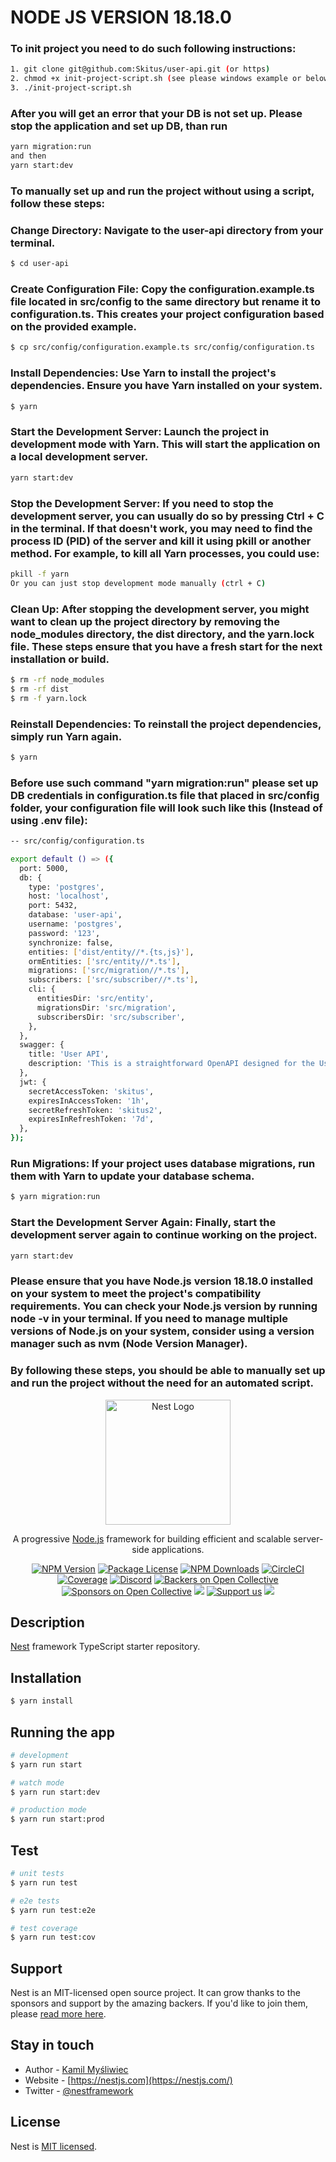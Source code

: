 # NODE JS VERSION 18.18.0

### To init project you need to do such following instructions:
```bash 
1. git clone git@github.com:Skitus/user-api.git (or https)
2. chmod +x init-project-script.sh (see please windows example or below you will see how to run project mannualy)
3. ./init-project-script.sh 
```
### After you will get an error that your DB is not set up. Please stop the application and set up DB, than run 
```bash
yarn migration:run
and then 
yarn start:dev
```

### To manually set up and run the project without using a script, follow these steps:

### Change Directory: Navigate to the user-api directory from your terminal.
```bash
$ cd user-api
```

### Create Configuration File: Copy the configuration.example.ts file located in src/config to the same directory but rename it to configuration.ts. This creates your project configuration based on the provided example.
```bash
$ cp src/config/configuration.example.ts src/config/configuration.ts
```

### Install Dependencies: Use Yarn to install the project's dependencies. Ensure you have Yarn installed on your system.
```bash
$ yarn
```

### Start the Development Server: Launch the project in development mode with Yarn. This will start the application on a local development server.
```bash
yarn start:dev
```

### Stop the Development Server: If you need to stop the development server, you can usually do so by pressing Ctrl + C in the terminal. If that doesn't work, you may need to find the process ID (PID) of the server and kill it using pkill or another method. For example, to kill all Yarn processes, you could use:
```bash
pkill -f yarn
Or you can just stop development mode manually (ctrl + C) 
```

### Clean Up: After stopping the development server, you might want to clean up the project directory by removing the node_modules directory, the dist directory, and the yarn.lock file. These steps ensure that you have a fresh start for the next installation or build.
```bash
$ rm -rf node_modules
$ rm -rf dist
$ rm -f yarn.lock
```

### Reinstall Dependencies: To reinstall the project dependencies, simply run Yarn again.
```bash
$ yarn
```

### Before use such command  "yarn migration:run" please set up DB credentials in configuration.ts file that placed in src/config folder, your configuration file will look such like this (Instead of using .env file):
```bash
-- src/config/configuration.ts

export default () => ({
  port: 5000,
  db: {
    type: 'postgres',
    host: 'localhost',
    port: 5432,
    database: 'user-api',
    username: 'postgres',
    password: '123',
    synchronize: false,
    entities: ['dist/entity//*.{ts,js}'],
    ormEntities: ['src/entity//*.ts'],
    migrations: ['src/migration//*.ts'],
    subscribers: ['src/subscriber//*.ts'],
    cli: {
      entitiesDir: 'src/entity',
      migrationsDir: 'src/migration',
      subscribersDir: 'src/subscriber',
    },
  },
  swagger: {
    title: 'User API',
    description: 'This is a straightforward OpenAPI designed for the User API',
  },
  jwt: {
    secretAccessToken: 'skitus',
    expiresInAccessToken: '1h',
    secretRefreshToken: 'skitus2',
    expiresInRefreshToken: '7d',
  },
});

```
### Run Migrations: If your project uses database migrations, run them with Yarn to update your database schema.
```bash
$ yarn migration:run
```
### Start the Development Server Again: Finally, start the development server again to continue working on the project.
```bash
yarn start:dev
```

### Please ensure that you have Node.js version 18.18.0 installed on your system to meet the project's compatibility requirements. You can check your Node.js version by running node -v in your terminal. If you need to manage multiple versions of Node.js on your system, consider using a version manager such as nvm (Node Version Manager).

### By following these steps, you should be able to manually set up and run the project without the need for an automated script.

<p align="center">
  <a href="http://nestjs.com/" target="blank"><img src="https://nestjs.com/img/logo-small.svg" width="200" alt="Nest Logo" /></a>
</p>

[circleci-image]: https://img.shields.io/circleci/build/github/nestjs/nest/master?token=abc123def456
[circleci-url]: https://circleci.com/gh/nestjs/nest

  <p align="center">A progressive <a href="http://nodejs.org" target="_blank">Node.js</a> framework for building efficient and scalable server-side applications.</p>
    <p align="center">
<a href="https://www.npmjs.com/~nestjscore" target="_blank"><img src="https://img.shields.io/npm/v/@nestjs/core.svg" alt="NPM Version" /></a>
<a href="https://www.npmjs.com/~nestjscore" target="_blank"><img src="https://img.shields.io/npm/l/@nestjs/core.svg" alt="Package License" /></a>
<a href="https://www.npmjs.com/~nestjscore" target="_blank"><img src="https://img.shields.io/npm/dm/@nestjs/common.svg" alt="NPM Downloads" /></a>
<a href="https://circleci.com/gh/nestjs/nest" target="_blank"><img src="https://img.shields.io/circleci/build/github/nestjs/nest/master" alt="CircleCI" /></a>
<a href="https://coveralls.io/github/nestjs/nest?branch=master" target="_blank"><img src="https://coveralls.io/repos/github/nestjs/nest/badge.svg?branch=master#9" alt="Coverage" /></a>
<a href="https://discord.gg/G7Qnnhy" target="_blank"><img src="https://img.shields.io/badge/discord-online-brightgreen.svg" alt="Discord"/></a>
<a href="https://opencollective.com/nest#backer" target="_blank"><img src="https://opencollective.com/nest/backers/badge.svg" alt="Backers on Open Collective" /></a>
<a href="https://opencollective.com/nest#sponsor" target="_blank"><img src="https://opencollective.com/nest/sponsors/badge.svg" alt="Sponsors on Open Collective" /></a>
  <a href="https://paypal.me/kamilmysliwiec" target="_blank"><img src="https://img.shields.io/badge/Donate-PayPal-ff3f59.svg"/></a>
    <a href="https://opencollective.com/nest#sponsor"  target="_blank"><img src="https://img.shields.io/badge/Support%20us-Open%20Collective-41B883.svg" alt="Support us"></a>
  <a href="https://twitter.com/nestframework" target="_blank"><img src="https://img.shields.io/twitter/follow/nestframework.svg?style=social&label=Follow"></a>
</p>
  <!--[![Backers on Open Collective](https://opencollective.com/nest/backers/badge.svg)](https://opencollective.com/nest#backer)
  [![Sponsors on Open Collective](https://opencollective.com/nest/sponsors/badge.svg)](https://opencollective.com/nest#sponsor)-->

## Description

[Nest](https://github.com/nestjs/nest) framework TypeScript starter repository.

## Installation

```bash
$ yarn install
```

## Running the app

```bash
# development
$ yarn run start

# watch mode
$ yarn run start:dev

# production mode
$ yarn run start:prod
```

## Test

```bash
# unit tests
$ yarn run test

# e2e tests
$ yarn run test:e2e

# test coverage
$ yarn run test:cov
```

## Support

Nest is an MIT-licensed open source project. It can grow thanks to the sponsors and support by the amazing backers. If you'd like to join them, please [read more here](https://docs.nestjs.com/support).

## Stay in touch

- Author - [Kamil Myśliwiec](https://kamilmysliwiec.com)
- Website - [https://nestjs.com](https://nestjs.com/)
- Twitter - [@nestframework](https://twitter.com/nestframework)

## License

Nest is [MIT licensed](LICENSE).
